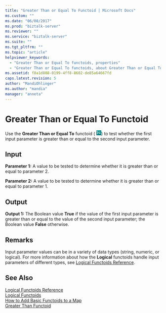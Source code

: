 ```yaml
---
title: "Greater Than or Equal To Functoid | Microsoft Docs"
ms.custom: ""
ms.date: "06/08/2017"
ms.prod: "biztalk-server"
ms.reviewer: ""
ms.service: "biztalk-server"
ms.suite: ""
ms.tgt_pltfrm: ""
ms.topic: "article"
helpviewer_keywords: 
  - "Greater Than or Equal To functoids, properties"
  - "Greater Than or Equal To functoids, about Greater Than or Equal To functoids"
ms.assetid: f8a1d808-0199-4ff8-8602-de85a64667fd
caps.latest.revision: 5
author: "MandiOhlinger"
ms.author: "mandia"
manager: "anneta"
---
```

# Greater Than or Equal To Functoid
Use the **Greater Than or Equal To** functoid ( ![](../core/media/logicalgte.gif "logicalgte")) to test whether the first input parameter is greater than or equal to the second input parameter.  
  
## Input  
 **Parameter 1:** A value to be tested to determine whether it is greater than or equal to parameter 2.  
  
 **Parameter 2:** A value to be tested to determine whether it is greater than or equal to parameter 1.  
  
## Output  
 **Output 1:** The Boolean value **True** if the value of the first input parameter is greater than or equal to the value of the second input parameter; the Boolean value **False** otherwise.  
  
## Remarks  
 Input parameter values can be in a variety of data types (string, numeric, or logical). For more information about how the **Logical** functoids handle input parameters of different types, see [Logical Functoids Reference](../core/logical-functoids-reference.md).  
  
## See Also  
 [Logical Functoids Reference](../core/logical-functoids-reference.md)   
 [Logical Functoids](../core/logical-functoids.md)   
 [How to Add Basic Functoids to a Map](../core/how-to-add-basic-functoids-to-a-map.md)   
 [Greater Than Functoid](../core/greater-than-functoid.md)